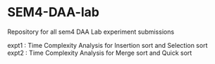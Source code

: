 # SEM4-DAA-lab
Repository for all sem4 DAA Lab experiment submissions

expt1 : Time Complexity Analysis for Insertion sort and Selection sort
<br>
expt2 : Time Complexity Analysis for Merge sort and Quick sort 
